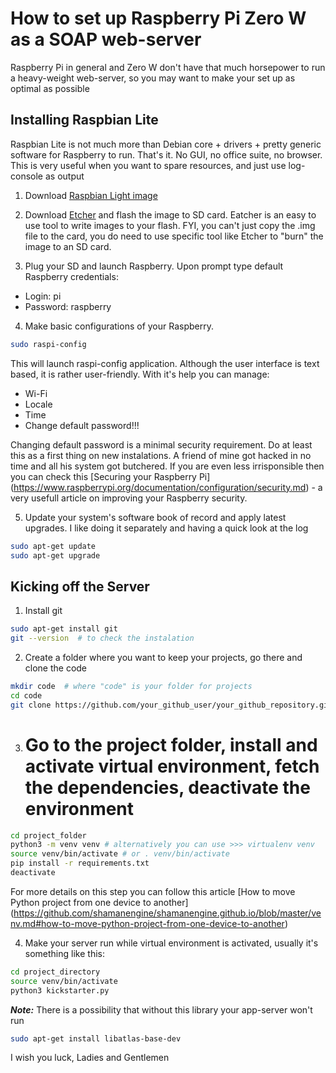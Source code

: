 # How to set up Raspberry Pi Zero W as a SOAP web-server
Raspberry Pi in general and Zero W don't have that much horsepower to run a heavy-weight web-server, so you may want to make your set up as optimal as possible

## Installing Raspbian Lite
Raspbian Lite is not much more than Debian core + drivers + pretty generic software for Raspberry to run. That's it. No GUI, no office suite, no browser. This is very useful when you want to spare resources, and just use log-console as output

1. Download [Raspbian Light image](https://www.raspberrypi.org/downloads/raspbian/)

2. Download [Etcher](https://www.balena.io/etcher/) and flash the image to SD card. Eatcher is an easy to use tool to write images to your flash. FYI, you can't just copy the .img file to the card, you do need to use specific tool like Etcher to "burn" the image to an SD card.

3. Plug your SD and launch Raspberry. Upon prompt type default Raspberry credentials:
- Login: pi
- Password: raspberry

4. Make basic configurations of your Raspberry.
```bash
sudo raspi-config
```
This will launch raspi-config application. Although the user interface is text based, it is rather user-friendly. With it's help you can manage:
- Wi-Fi
- Locale
- Time
- Change default password!!! 

Changing default password is a minimal security requirement. Do at least this as a first thing on new instalations. A friend of mine got hacked in no time and all his system got butchered. If you are even less irrisponsible then you can check this [Securing your Raspberry Pi] (https://www.raspberrypi.org/documentation/configuration/security.md) - a very usefull article on improving your Raspberry security.

5. Update your system's software book of record and apply latest upgrades. I like doing it separately and having a quick look at the log
```bash
sudo apt-get update
sudo apt-get upgrade
```

## Kicking off the Server

1. Install git
```bash
sudo apt-get install git
git --version  # to check the instalation
```

2. Create a folder where you want to keep your projects, go there and clone the code
```bash
mkdir code  # where "code" is your folder for projects
cd code
git clone https://github.com/your_github_user/your_github_repository.git
```

3. # Go to the project folder, install and activate virtual environment, fetch the dependencies, deactivate the environment
```bash
cd project_folder
python3 -m venv venv # alternatively you can use >>> virtualenv venv
source venv/bin/activate # or . venv/bin/activate
pip install -r requirements.txt
deactivate
```

For more details on this step you can follow this article [How to move Python project from one device to another] (https://github.com/shamanengine/shamanengine.github.io/blob/master/venv.md#how-to-move-python-project-from-one-device-to-another)

4. Make your server run while virtual environment is activated, usually it's something like this:
```bash
cd project_directory
source venv/bin/activate
python3 kickstarter.py
```

**_Note:_** There is a possibility that without this library your app-server won't run
```bash
sudo apt-get install libatlas-base-dev
```

I wish you luck, Ladies and Gentlemen
